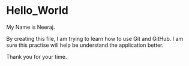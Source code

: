 # Hello_World

My Name is Neeraj.

By creating this file, I am trying to learn how to use Git and GitHub. I am sure this practise will help be understand the application better.

Thank you for your time.
